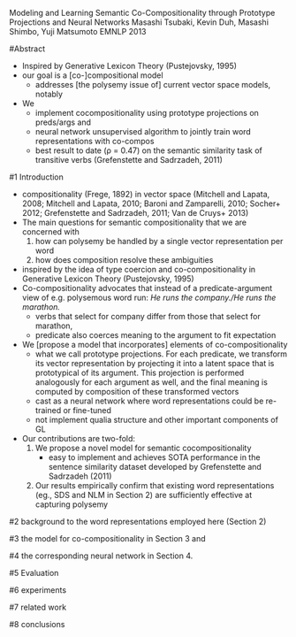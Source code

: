 Modeling and Learning Semantic Co-Compositionality
  through Prototype Projections and Neural Networks
Masashi Tsubaki, Kevin Duh, Masashi Shimbo, Yuji Matsumoto
EMNLP 2013

#Abstract

* Inspired by Generative Lexicon Theory (Pustejovsky, 1995)
* our goal is a [co-]compositional model
  * addresses [the polysemy issue of] current vector space models, notably
* We
  * implement cocompositionality using prototype projections on preds/args and
  * neural network
    unsupervised algorithm to jointly train word representations with co-compos
  * best result to date (ρ = 0.47) on the semantic similarity task of
    transitive verbs (Grefenstette and Sadrzadeh, 2011)

#1 Introduction

* compositionality (Frege, 1892) in vector space
  (Mitchell and Lapata, 2008; Mitchell and Lapata, 2010; Baroni and Zamparelli,
  2010; Socher+ 2012; Grefenstette and Sadrzadeh, 2011; Van de Cruys+ 2013)
* The main questions for semantic compositionality that we are concerned with
  1. how can polysemy be handled by a single vector representation per word
  2. how does composition resolve these ambiguities
* inspired by the idea of type coercion and co-compositionality
  in Generative Lexicon Theory (Pustejovsky, 1995)
* Co-compositionality advocates that instead of a predicate-argument view of
  e.g. polysemous word run: _He runs the company./He runs the marathon._
  * verbs that select for company differ from those that select for marathon,
  * predicate also coerces meaning to the argument to fit expectation
* We [propose a model that incorporates] elements of co-compositionality
  * what we call prototype projections. For each predicate, we transform its
    vector representation by projecting it into a latent space that is
    prototypical of its argument. This projection is performed analogously for
    each argument as well, and the final meaning is computed by composition of
    these transformed vectors
  * cast as a neural network where word representations could be re-trained or
    fine-tuned
  * not implement qualia structure and other important components of GL
* Our contributions are two-fold:
  1. We propose a novel model for semantic cocompositionality
     * easy to implement and achieves SOTA performance in the sentence
       similarity dataset developed by Grefenstette and Sadrzadeh (2011)
  2. Our results empirically confirm that existing word representations (eg.,
     SDS and NLM in Section 2) are sufficiently effective at capturing
     polysemy

#2 background to the word representations employed here (Section 2)

#3 the model for co-compositionality in Section 3 and

#4 the corresponding neural network in Section 4.

#5 Evaluation

#6 experiments

#7 related work

#8 conclusions
